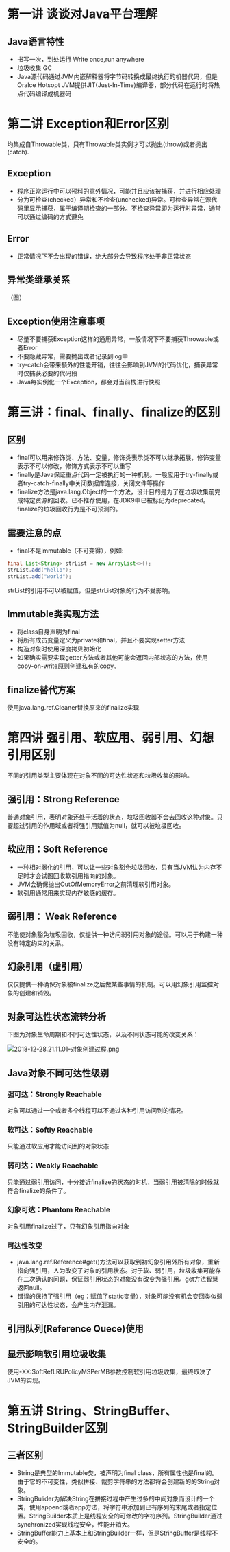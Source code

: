 # 第一讲 谈谈对Java平台理解
## Java语言特性
- 书写一次，到处运行 Write once,run anywhere
- 垃圾收集 GC
- Java源代码通过JVM内嵌解释器将字节码转换成最终执行的机器代码，但是Oralce Hotsopt JVM提供JIT(Just-In-Time)编译器，部分代码在运行时将热点代码编译成机器码
# 第二讲 Exception和Error区别
均集成自Throwable类，只有Throwable类实例才可以抛出(throw)或者抛出(catch).
## Exception
- 程序正常运行中可以预料的意外情况，可能并且应该被捕获，并进行相应处理
- 分为可检查(checked）异常和不检查(unchecked)异常。可检查异常在源代码里显示捕获，属于编译期检查的一部分。不检查异常即为运行时异常，通常可以通过编码的方式避免
## Error
- 正常情况下不会出现的错误，绝大部分会导致程序处于非正常状态
## 异常类继承关系
（图）
## Exception使用注意事项
- 尽量不要捕获Exception这样的通用异常，一般情况下不要捕获Throwable或者Error
- 不要隐藏异常，需要抛出或者记录到log中
- try-catch会带来额外的性能开销，往往会影响到JVM的代码优化，捕获异常时仅捕获必要的代码段
- Java每实例化一个Exception，都会对当前栈进行快照
# 第三讲：final、finally、finalize的区别
## 区别
- final可以用来修饰类、方法、变量，修饰类表示类不可以继承拓展，修饰变量表示不可以修改，修饰方式表示不可以重写
- finally是Java保证重点代码一定被执行的一种机制。一般应用于try-finally或者try-catch-finally中关闭数据库连接，关闭文件等操作
- finalize方法是java.lang.Object的一个方法，设计目的是为了在垃圾收集前完成特定资源的回收。已不推荐使用，在JDK9中已被标记为deprecated。finalize的垃圾回收行为是不可预测的。
## 需要注意的点
- final不是immutable（不可变得），例如:
```java
final List<String> strList = new ArrayList<>();
strList.add("hello");
strList.add("world");
```
strList的引用不可以被赋值，但是strList对象的行为不受影响。

## Immutable类实现方法
- 将class自身声明为final
- 将所有成员变量定义为private和final，并且不要实现setter方法
- 构造对象时使用深度拷贝初始化
- 如果确实需要实现getter方法或者其他可能会返回内部状态的方法，使用copy-on-write原则创建私有的copy。
## finalize替代方案
使用java.lang.ref.Cleaner替换原来的finalize实现
# 第四讲 强引用、软应用、弱引用、幻想引用区别 
不同的引用类型主要体现在对象不同的可达性状态和垃圾收集的影响。
## 强引用：Strong Reference
普通对象引用，表明对象还处于活着的状态，垃圾回收器不会去回收这种对象。只要超过引用的作用域或者将强引用赋值为null，就可以被垃圾回收。
## 软应用：Soft Reference
- 一种相对弱化的引用，可以让一些对象豁免垃圾回收，只有当JVM认为内存不足时才会试图回收软引用指向的对象。
- JVM会确保抛出OutOfMemoryError之前清理软引用对象。
- 软引用通常用来实现内存敏感的缓存。
## 弱引用： Weak Reference
不能使对象豁免垃圾回收，仅提供一种访问弱引用对象的途径。可以用于构建一种没有特定约束的关系。
## 幻象引用（虚引用）
仅仅提供一种确保对象被finalize之后做某些事情的机制。可以用幻象引用监控对象的创建和销毁。
## 对象可达性状态流转分析
下图为对象生命周期和不同可达性状态，以及不同状态可能的改变关系：

![2018-12-28.21.11.01-对象创建过程.png](https://raw.githubusercontent.com/jerryjoejj/yosoro-pic/master/img/2018-12-28.21.11.01-%E5%AF%B9%E8%B1%A1%E5%88%9B%E5%BB%BA%E8%BF%87%E7%A8%8B.png)
## Java对象不同可达性级别
### 强可达：Strongly Reachable
对象可以通过一个或者多个线程可以不通过各种引用访问到的情况。
### 软可达：Softly Reachable
只能通过软应用才能访问到的对象状态
### 弱可达：Weakly Reachable
只能通过弱引用访问，十分接近finalize的状态的时机，当弱引用被清除的时候就符合finalize的条件了。
### 幻象可达：Phantom Reachable
对象引用finalize过了，只有幻象引用指向对象
### 可达性改变
- java.lang.ref.Reference#get()方法可以获取到初幻象引用外所有对象，重新指向强引用，人为改变了对象的引用状态。对于软、弱引用，垃圾收集可能存在二次确认的问题，保证弱引用状态的对象没有改变为强引用。get方法智慧返回null。
- 错误的保持了强引用（eg：赋值了static变量），对象可能没有机会变回类似弱引用的可达性状态，会产生内存泄漏。
## 引用队列(Reference Quece)使用
## 显示影响软引用垃圾收集
使用-XX:SoftRefLRUPolicyMSPerMB参数控制软引用垃圾收集，最终取决了JVM的实现。
# 第五讲 String、StringBuffer、StringBuilder区别
## 三者区别
- String是典型的Immutable类，被声明为final class，所有属性也是final的。由于它的不可变性，类似拼接、裁剪字符串的方法都将会创建新的的String对象。
- StringBulider为解决String在拼接过程中产生过多的中间对象而设计的一个类，使用append或者app方法，将字符串添加到已有序列的末尾或者指定位置。StringBuilder本质上是线程安全的可修改的字符序列。StringBuilder通过synchronized实现线程安全，性能开销大。
- StringBuffer能力上基本上和StringBuilder一样，但是StringBuffer是线程不安全的。


